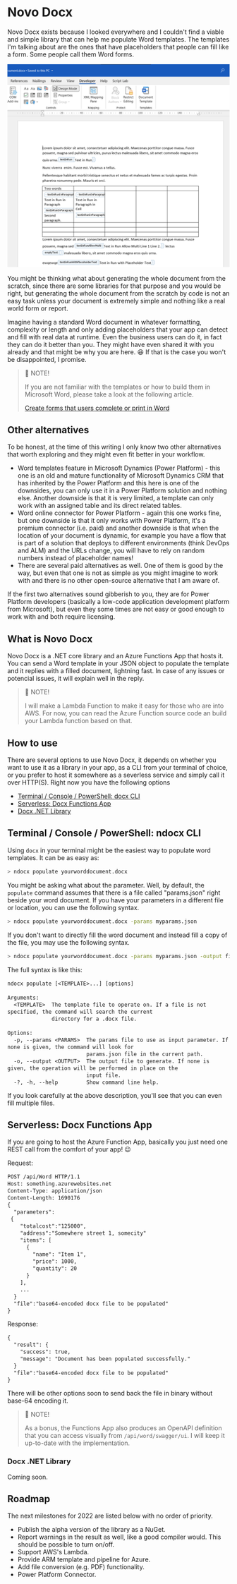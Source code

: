 # Novo Docx 
Novo Docx exists because I looked everywhere and I couldn't find a viable and simple library that can help me populate Word templates. The templates I'm talking about are the ones that have placeholders that people can fill like a form. Some people call them Word forms. 

![Word template example screenshot](.media/word-template-example)

You might be thinking what about generating the whole document from the scratch, since there are some libraries for that purpose and you would be right, but generating the whole document from the scratch by code is not an easy task unless your document is extremely simple and nothing like a real world form or report.

Imagine having a standard Word document in whatever formatting, complexity or length and only adding placeholders that your app can detect and fill with real data at runtime. Even the business users can do it, in fact they can do it better than you. They might have even shared it with you already and that might be why you are here. 😆 If that is the case you won't be disappointed, I promise. 

> 📯 NOTE! 
>
> If you are not familiar with the templates or how to build them in Microsoft Word, please take a look at the following article. 
>
> [Create forms that users complete or print in Word](https://support.microsoft.com/en-us/office/create-forms-that-users-complete-or-print-in-word-040c5cc1-e309-445b-94ac-542f732c8c8b)

 

## Other alternatives

To be honest, at the time of this writing I only know two other alternatives that worth exploring and they might even fit better in your workflow.

* Word templates feature in Microsoft Dynamics (Power Platform) - this one is an old and mature functionality of Microsoft Dynamics CRM that has inherited by the Power Platform and this here is one of the downsides, you can only use it in a Power Platform solution and nothing else. Another downside is that it is very limited, a template can only work with an assigned table and its direct related tables.
* Word online connector for Power Platform - again this one works fine, but one downside is that it only works with Power Platform, it's a premium connector (i.e. paid) and another downside is that when the location of your document is dynamic, for example you have a flow that is part of a solution that deploys to different environments (think DevOps and ALM) and the URLs change, you will have to rely on random numbers instead of placeholder names!
* There are several paid alternatives as well. One of them is good by the way, but even that one is not as simple as you might imagine to work with and there is no other open-source alternative that I am aware of. 

If the first two alternatives sound gibberish to you, they are for Power Platform developers (basically a low-code application development platform from Microsoft), but even they some times are not easy or good enough to work with and both require licensing.

 ## What is Novo Docx

Novo Docx is a .NET core library and an Azure Functions App that hosts it. You can send a Word template in your JSON object to populate the template and it replies with a filled document, lightning fast. In case of any issues or potencial issues, it will explain well in the reply.

> 📯 NOTE! 
>
> I will make a Lambda Function to make it easy for those who are into AWS. For now, you can read the Azure Function source code an build your Lambda function based on that.

## How to use

There are several options to use Novo Docx, it depends on whether you want to use it as a library in your app, as a CLI from your terminal of choice, or you prefer to host it somewhere as a severless service and simply call it over HTTP(S). Right now you have the following options

* [Terminal / Console / PowerShell: docx CLI](#terminal--console--powershell-ndocx-cli)
* [Serverless: Docx Functions App](#serverless-docx-functions-app)
* [Docx .NET Library](#docx-net-library)

## Terminal / Console / PowerShell: ndocx CLI

Using `docx` in your terminal might be the easiest way to populate word templates. It can be as easy as:

```bash
> ndocx populate yourworddocument.docx
```

You might be asking what about the parameter. Well, by default, the `populate` command assumes that there is a file called "params.json" right beside your word document. If you have your parameters in a different file or location, you can use the following syntax.

```bash
> ndocx populate yourworddocument.docx -params myparams.json
```

If you don't want to directly fill the word document and instead fill a copy of the file, you may use the following syntax.

```bash
> ndocx populate yourworddocument.docx -params myparams.json -output filleddocument.docx
```

The full syntax is like this:

```
ndocx populate [<TEMPLATE>...] [options]

Arguments:
  <TEMPLATE>  The template file to operate on. If a file is not specified, the command will search the current
              directory for a .docx file.

Options:
  -p, --params <PARAMS>  The params file to use as input parameter. If none is given, the command will look for
                         params.json file in the current path.
  -o, --output <OUTPUT>  The output file to generate. If none is given, the operation will be performed in place on the
                         input file.
  -?, -h, --help         Show command line help.
```

If you look carefully at the above description, you'll see that you can even fill multiple files.

## Serverless: Docx Functions App

If you are going to host the Azure Function App, basically you just need one REST call from the comfort of your app! 😉

Request:

```
POST /api/Word HTTP/1.1
Host: something.azurewebsites.net
Content-Type: application/json
Content-Length: 1690176
{
  "parameters":
 {
    "totalcost":"125000",
    "address":"Somewhere street 1, somecity"
    "items": [
      {
        "name": "Item 1",
        "price": 1000,
        "quantity": 20
      }
    ],
    ...
  }
  "file":"base64-encoded docx file to be populated"
}
```

Response:

```
{
  "result": {
    "success": true,
    "message": "Document has been populated successfully."
  }
  "file":"base64-encoded docx file to be populated"
}
```

There will be other options soon to send back the file in binary without base-64 encoding it.

> 📯 NOTE! 
>
> As a bonus, the Functions App also produces an OpenAPI definition that you can access visually from `/api/word/swagger/ui`. I will keep it up-to-date with the implementation. 

### Docx .NET Library

Coming soon.

## Roadmap

The next milestones for 2022 are listed below with no order of priority.

* Publish the alpha version of the library as a NuGet.
* Report warnings in the result as well, like a good compiler would. This should be possible to turn on/off.
* Support AWS's Lambda.
* Provide ARM template and pipeline for Azure.
* Add file conversion (e.g. PDF) functionality.
* Power Platform Connector.
